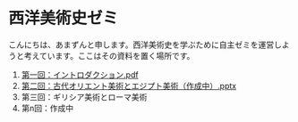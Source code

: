 # 西洋美術史ゼミ

こんにちは、あまずんと申します。西洋美術史を学ぶために自主ゼミを運営しようと考えています。ここはその資料を置く場所です。<br>
1. [第一回：イントロダクション.pdf](https://github.com/amazuun/Art_of_Europe/files/7803294/default.pdf)
2. [第二回：古代オリエント美術とエジプト美術（作成中）.pptx](https://github.com/amazuun/Art_of_Europe/files/7803141/default.pptx)
3. 第三回：ギリシア美術とローマ美術
4. 第n回：作成中
